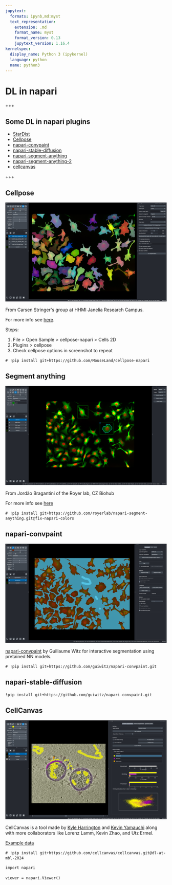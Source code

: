 ```yaml
---
jupytext:
  formats: ipynb,md:myst
  text_representation:
    extension: .md
    format_name: myst
    format_version: 0.13
    jupytext_version: 1.16.4
kernelspec:
  display_name: Python 3 (ipykernel)
  language: python
  name: python3
---
```


# DL in napari

+++

## Some DL in napari plugins

- [StarDist](https://github.com/stardist/stardist-napari)
- [Cellpose](https://github.com/MouseLand/cellpose-napari)
- [napari-convpaint](https://github.com/guiwitz/napari-convpaint)
- [napari-stable-diffusion](https://github.com/kephale/napari-stable-diffusion)
- [napari-segment-anything](https://github.com/royerlab/napari-segment-anything)
- [napari-segment-anything-2](https://github.com/JoOkuma/napari-segment-anything-2)
- [cellcanvas](https://cellcanvas.org/)

+++

## Cellpose

![A 2D cell segmentation with cellpose shown in napari](./resources/cellpose_screenshot.png)

From Carsen Stringer's group at HHMI Janelia Research Campus.

For more info see [here](https://github.com/MouseLand/cellpose-napari).

Steps:

1. File > Open Sample > cellpose-napari > Cells 2D
2. Plugins > cellpose
3. Check cellpose options in screenshot to repeat

```{code-cell} ipython3
# !pip install git+https://github.com/MouseLand/cellpose-napari
```

## Segment anything

![Screenshot of cells being segmented with napari segment anything plugin](./resources/napari_segment_anything.png)

From Jordão Bragantini of the Royer lab, CZ Biohub

For more info see [here](https://github.com/royerlab/napari-segment-anything)

```{code-cell} ipython3
# !pip install git+https://github.com/royerlab/napari-segment-anything.git@fix-napari-colors
```

## napari-convpaint

![napari-convpaint for interactive segmentation](./resources/napari_convpaint.png)

[napari-convpaint](https://github.com/guiwitz/napari-convpaint) by Guillaume Witz for interactive segmentation using pretained NN models.

```{code-cell} ipython3
# !pip install git+https://github.com/guiwitz/napari-convpaint.git
```

## napari-stable-diffusion


```{code-cell} ipython3
!pip install git+https://github.com/guiwitz/napari-convpaint.git
```

## CellCanvas

![A screenshot of cellcanvas interactive segmentation tool](./resources/cellcanvas_covid.png)

CellCanvas is a tool made by [Kyle Harrington](https://kyleharrington.com) and [Kevin Yamauchi](https://kevinyamauchi.github.io/) along with more collaborators like Lorenz Lamm, Kevin Zhao, and Utz Ermel.

[Example data](https://www.dropbox.com/scl/fi/dpxm20jjyj7j95u9qpdei/cropped_covid.zarr.zip?rlkey=5jzdkvqnyyxqtbc5b682eo5s6&dl=0)

```{code-cell} ipython3
# !pip install git+https://github.com/cellcanvas/cellcanvas.git@dl-at-mbl-2024
```

```{code-cell} ipython3
import napari

viewer = napari.Viewer()
```
